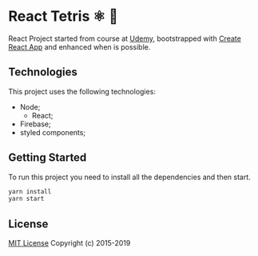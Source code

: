 # React Tetris ⚛️ 👾

React Project started from course at [Udemy](https://www.udemy.com/course/intermediate-react-tetris/), bootstrapped with [Create React App](https://github.com/facebook/create-react-app) and enhanced when is possible.

## Technologies

This project uses the following technologies:
* Node;
  * React;
* Firebase;
* styled components;

## Getting Started

To run this project you need to install all the dependencies and then start.

```sh
yarn install
yarn start
```

## License
[MIT License](LICENSE.md) Copyright (c) 2015-2019